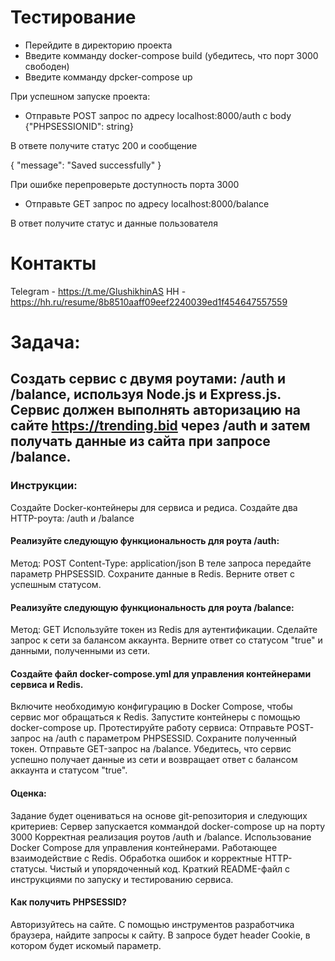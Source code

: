 # Тестирование

- Перейдите в директорию проекта
- Введите комманду docker-compose build (убедитесь, что порт 3000 свободен)
- Введите комманду dpcker-compose up

При успешном запуске проекта:

- Отправьте POST запрос по адресу localhost:8000/auth с body
  {"PHPSESSIONID": string}

В ответе получите статус 200 и сообщение

{
"message": "Saved successfully"
}

При ошибке перепроверьте доступность порта 3000

- Отправьте GET запрос по адресу localhost:8000/balance

В ответ получите статус и данные пользователя

# Контакты

Telegram - https://t.me/GlushikhinAS
HH - https://hh.ru/resume/8b8510aaff09eef2240039ed1f454647557559

# Задача:

## Создать сервис с двумя роутами: /auth и /balance, используя Node.js и Express.js. Сервис должен выполнять авторизацию на сайте https://trending.bid через /auth и затем получать данные из сайта при запросе /balance.

### Инструкции:

Создайте Docker-контейнеры для сервиса и редиса.
Создайте два HTTP-роута: /auth и /balance

#### Реализуйте следующую функциональность для роута /auth:

Метод: POST
Content-Type: application/json
В теле запроса передайте параметр PHPSESSID.
Сохраните данные в Redis.
Верните ответ с успешным статусом.

#### Реализуйте следующую функциональность для роута /balance:

Метод: GET
Используйте токен из Redis для аутентификации.
Сделайте запрос к сети за балансом аккаунта.
Верните ответ со статусом "true" и данными, полученными из сети.

#### Создайте файл docker-compose.yml для управления контейнерами сервиса и Redis.

Включите необходимую конфигурацию в Docker Compose, чтобы сервис мог обращаться к Redis.
Запустите контейнеры с помощью docker-compose up.
Протестируйте работу сервиса:
Отправьте POST-запрос на /auth с параметром PHPSESSID.
Сохраните полученный токен.
Отправьте GET-запрос на /balance.
Убедитесь, что сервис успешно получает данные из сети и возвращает ответ с балансом аккаунта и статусом "true".

#### Оценка:

Задание будет оцениваться на основе git-репозитория и следующих критериев:
Сервер запускается коммандой docker-compose up на порту 3000
Корректная реализация роутов /auth и /balance.
Использование Docker Compose для управления контейнерами.
Работающее взаимодействие с Redis.
Обработка ошибок и корректные HTTP-статусы.
Чистый и упорядоченный код.
Краткий README-файл с инструкциями по запуску и тестированию сервиса.

#### Как получить PHPSESSID?

Авторизуйтесь на сайте.
С помощью инструментов разработчика браузера, найдите запросы к сайту.
В запросе будет header Cookie, в котором будет искомый параметр.
